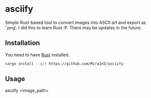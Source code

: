 # asciify

Simple Rust-based tool to convert images into ASCII art and export as '.png'. I did this to learn Rust :P. There may be updates in the future.

## Installation

You need to have [Rust](https://www.rust-lang.org/tools/install) installed.

```bash
cargo install --git https://github.com/Mira1n5/asciify
```

## Usage

asciify <image_path>
